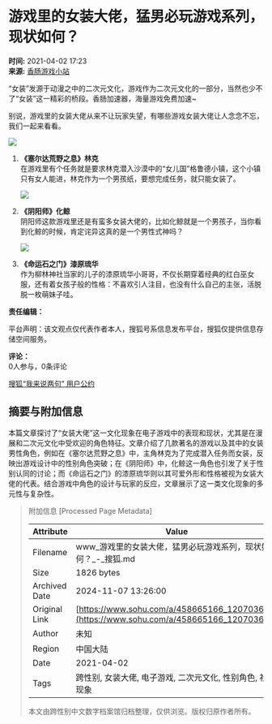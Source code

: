 # 游戏里的女装大佬，猛男必玩游戏系列，现状如何？

**时间:** 2021-04-02 17:23  
**来源:** [香肠游戏小站](https://www.sohu.com/a/458665166_120703680?spm=smpc.content-abroad.content.1.1730985899033W3FngBB)  

“女装”发源于动漫之中的二次元文化，游戏作为二次元文化的一部分，当然也少不了“女装”这一精彩的桥段。香肠加速器，海量游戏免费加速~

别说，游戏里的女装大佬从来不让玩家失望，有哪些游戏女装大佬让人念念不忘，我们一起来看看。

![](https://p2.itc.cn/images01/20210402/0058d8266214497182e57f49332dc0b3.png)

1. **《塞尔达荒野之息》林克**  
   在游戏里有个任务就是要求林克潜入沙漠中的“女儿国”格鲁德小镇，这个小镇只有女人能进，林克作为一个男孩纸，要想完成任务，就只能女装了。

   ![](https://p2.itc.cn/images01/20210402/e316bab886a9404b9b50bb74b42de9b2.png)

2. **《阴阳师》化鲸**  
   阴阳师这款游戏里还是有蛮多女装大佬的，比如化鲸就是一个男孩子，当你看到化鲸的时候，肯定诧异这真的是一个男性式神吗？

   ![](https://p7.itc.cn/images01/20210402/aed3b923bfa741d2a27cbd7300aed72e.jpeg)

3. **《命运石之门》漆原琉华**  
   作为柳林神社当家的儿子的漆原琉华小哥哥，不仅长期穿着经典的红白巫女服，还有着女孩子般的性格：不喜欢引人注目，也没有什么自己的主张，活脱脱一枚萌妹子哇。

**责任编辑：**

平台声明：该文观点仅代表作者本人，搜狐号系信息发布平台，搜狐仅提供信息存储空间服务。

**评论：**  
0人参与，0条评论  

[搜狐“我来说两句” 用户公约](http://zt.pinglun.sohu.com/s2014/sljyhgy/index.shtml)

## 摘要与附加信息

<!-- tcd_abstract -->
本篇文章探讨了“女装大佬”这一文化现象在电子游戏中的表现和现状，尤其是在漫展和二次元文化中受欢迎的角色特征。文章介绍了几款著名的游戏以及其中的女装男性角色，例如在《塞尔达荒野之息》中，主角林克为了完成潜入任务而女装，反映出游戏设计中的性别角色突破；在《阴阳师》中，化鲸这一角色也引发了关于性别认同的讨论；而《命运石之门》的漆原琉华则以其可爱外形和性格被视为女装大佬的代表。结合游戏中角色的设计与玩家的反应，文章展示了这一类文化现象的多元性与复杂性。
<!-- tcd_abstract_end -->

> 附加信息 [Processed Page Metadata]
>
> | Attribute       | Value                                  |
> |-----------------|----------------------------------------|
> | Filename        | www_游戏里的女装大佬，猛男必玩游戏系列，现状如何？_-_搜狐.md                             |
> | Size            | 1826 bytes                           |
> | Archived Date   | 2024-11-07 13:26:00                             |
> | Original Link   | [https://www.sohu.com/a/458665166_120703680](https://www.sohu.com/a/458665166_120703680)                       |
> | Author          | 未知                               |
> | Region          | 中国大陆                               |
> | Date            | 2021-04-02                                 |
> | Tags            | 跨性别, 女装大佬, 电子游戏, 二次元文化, 性别角色, 社会现象                                 |
>
> 本文由跨性别中文数字档案馆归档整理，仅供浏览。版权归原作者所有。
>